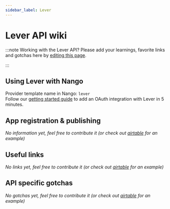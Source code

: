 ```yaml
---
sidebar_label: Lever
---
```

# Lever API wiki

:::note Working with the Lever API?
Please add your learnings, favorite links and gotchas here by [editing this page](https://github.com/nangohq/nango/tree/main/docs/docs/providers/lever.md).  

:::

## Using Lever with Nango
Provider template name in Nango: `lever`  
Follow our [getting started guide](../reference/guide.md) to add an OAuth integration with Lever in 5 minutes.

## App registration & publishing
*No information yet, feel free to contribute it (or check out [airtable](airtable.md) for an example)*


## Useful links
*No links yet, feel free to contribute it (or check out [airtable](airtable.md) for an example)*

## API specific gotchas
*No gotchas yet, feel free to contribute it (or check out [airtable](airtable.md) for an example)*
